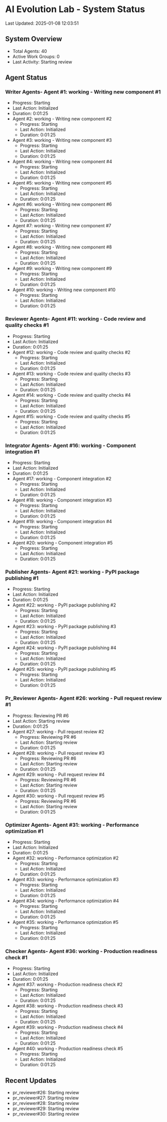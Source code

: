 # AI Evolution Lab - System Status
Last Updated: 2025-01-08 12:03:51

## System Overview
- Total Agents: 40
- Active Work Groups: 0
- Last Activity: Starting review

## Agent Status

### Writer Agents- Agent #1: working - Writing new component #1
  - Progress: Starting
  - Last Action: Initialized
  - Duration: 0:01:25
- Agent #2: working - Writing new component #2
  - Progress: Starting
  - Last Action: Initialized
  - Duration: 0:01:25
- Agent #3: working - Writing new component #3
  - Progress: Starting
  - Last Action: Initialized
  - Duration: 0:01:25
- Agent #4: working - Writing new component #4
  - Progress: Starting
  - Last Action: Initialized
  - Duration: 0:01:25
- Agent #5: working - Writing new component #5
  - Progress: Starting
  - Last Action: Initialized
  - Duration: 0:01:25
- Agent #6: working - Writing new component #6
  - Progress: Starting
  - Last Action: Initialized
  - Duration: 0:01:25
- Agent #7: working - Writing new component #7
  - Progress: Starting
  - Last Action: Initialized
  - Duration: 0:01:25
- Agent #8: working - Writing new component #8
  - Progress: Starting
  - Last Action: Initialized
  - Duration: 0:01:25
- Agent #9: working - Writing new component #9
  - Progress: Starting
  - Last Action: Initialized
  - Duration: 0:01:25
- Agent #10: working - Writing new component #10
  - Progress: Starting
  - Last Action: Initialized
  - Duration: 0:01:25

### Reviewer Agents- Agent #11: working - Code review and quality checks #1
  - Progress: Starting
  - Last Action: Initialized
  - Duration: 0:01:25
- Agent #12: working - Code review and quality checks #2
  - Progress: Starting
  - Last Action: Initialized
  - Duration: 0:01:25
- Agent #13: working - Code review and quality checks #3
  - Progress: Starting
  - Last Action: Initialized
  - Duration: 0:01:25
- Agent #14: working - Code review and quality checks #4
  - Progress: Starting
  - Last Action: Initialized
  - Duration: 0:01:25
- Agent #15: working - Code review and quality checks #5
  - Progress: Starting
  - Last Action: Initialized
  - Duration: 0:01:25

### Integrator Agents- Agent #16: working - Component integration #1
  - Progress: Starting
  - Last Action: Initialized
  - Duration: 0:01:25
- Agent #17: working - Component integration #2
  - Progress: Starting
  - Last Action: Initialized
  - Duration: 0:01:25
- Agent #18: working - Component integration #3
  - Progress: Starting
  - Last Action: Initialized
  - Duration: 0:01:25
- Agent #19: working - Component integration #4
  - Progress: Starting
  - Last Action: Initialized
  - Duration: 0:01:25
- Agent #20: working - Component integration #5
  - Progress: Starting
  - Last Action: Initialized
  - Duration: 0:01:25

### Publisher Agents- Agent #21: working - PyPI package publishing #1
  - Progress: Starting
  - Last Action: Initialized
  - Duration: 0:01:25
- Agent #22: working - PyPI package publishing #2
  - Progress: Starting
  - Last Action: Initialized
  - Duration: 0:01:25
- Agent #23: working - PyPI package publishing #3
  - Progress: Starting
  - Last Action: Initialized
  - Duration: 0:01:25
- Agent #24: working - PyPI package publishing #4
  - Progress: Starting
  - Last Action: Initialized
  - Duration: 0:01:25
- Agent #25: working - PyPI package publishing #5
  - Progress: Starting
  - Last Action: Initialized
  - Duration: 0:01:25

### Pr_Reviewer Agents- Agent #26: working - Pull request review #1
  - Progress: Reviewing PR #6
  - Last Action: Starting review
  - Duration: 0:01:25
- Agent #27: working - Pull request review #2
  - Progress: Reviewing PR #6
  - Last Action: Starting review
  - Duration: 0:01:25
- Agent #28: working - Pull request review #3
  - Progress: Reviewing PR #6
  - Last Action: Starting review
  - Duration: 0:01:25
- Agent #29: working - Pull request review #4
  - Progress: Reviewing PR #6
  - Last Action: Starting review
  - Duration: 0:01:25
- Agent #30: working - Pull request review #5
  - Progress: Reviewing PR #6
  - Last Action: Starting review
  - Duration: 0:01:25

### Optimizer Agents- Agent #31: working - Performance optimization #1
  - Progress: Starting
  - Last Action: Initialized
  - Duration: 0:01:25
- Agent #32: working - Performance optimization #2
  - Progress: Starting
  - Last Action: Initialized
  - Duration: 0:01:25
- Agent #33: working - Performance optimization #3
  - Progress: Starting
  - Last Action: Initialized
  - Duration: 0:01:25
- Agent #34: working - Performance optimization #4
  - Progress: Starting
  - Last Action: Initialized
  - Duration: 0:01:25
- Agent #35: working - Performance optimization #5
  - Progress: Starting
  - Last Action: Initialized
  - Duration: 0:01:25

### Checker Agents- Agent #36: working - Production readiness check #1
  - Progress: Starting
  - Last Action: Initialized
  - Duration: 0:01:25
- Agent #37: working - Production readiness check #2
  - Progress: Starting
  - Last Action: Initialized
  - Duration: 0:01:25
- Agent #38: working - Production readiness check #3
  - Progress: Starting
  - Last Action: Initialized
  - Duration: 0:01:25
- Agent #39: working - Production readiness check #4
  - Progress: Starting
  - Last Action: Initialized
  - Duration: 0:01:25
- Agent #40: working - Production readiness check #5
  - Progress: Starting
  - Last Action: Initialized
  - Duration: 0:01:25


## Recent Updates
- pr_reviewer#26: Starting review
- pr_reviewer#27: Starting review
- pr_reviewer#28: Starting review
- pr_reviewer#29: Starting review
- pr_reviewer#30: Starting review
